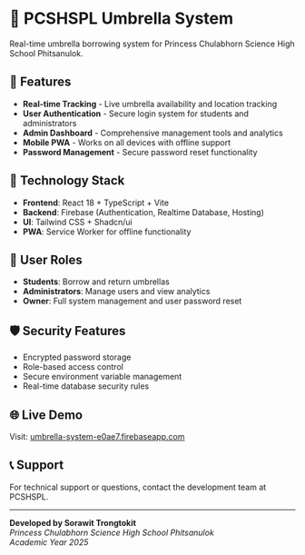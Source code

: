 # 🌂 PCSHSPL Umbrella System

Real-time umbrella borrowing system for Princess Chulabhorn Science High School Phitsanulok.

## 🚀 Features

- **Real-time Tracking** - Live umbrella availability and location tracking
- **User Authentication** - Secure login system for students and administrators  
- **Admin Dashboard** - Comprehensive management tools and analytics
- **Mobile PWA** - Works on all devices with offline support
- **Password Management** - Secure password reset functionality

## 🔧 Technology Stack

- **Frontend**: React 18 + TypeScript + Vite
- **Backend**: Firebase (Authentication, Realtime Database, Hosting)
- **UI**: Tailwind CSS + Shadcn/ui
- **PWA**: Service Worker for offline functionality

## 📱 User Roles

- **Students**: Borrow and return umbrellas
- **Administrators**: Manage users and view analytics
- **Owner**: Full system management and user password reset

## 🛡️ Security Features

- Encrypted password storage
- Role-based access control
- Secure environment variable management
- Real-time database security rules

## 🌐 Live Demo

Visit: [umbrella-system-e0ae7.firebaseapp.com](https://umbrella-system-e0ae7.firebaseapp.com)

## 📞 Support

For technical support or questions, contact the development team at PCSHSPL.

---

**Developed by Sorawit Trongtokit**  
*Princess Chulabhorn Science High School Phitsanulok*  
*Academic Year 2025*
